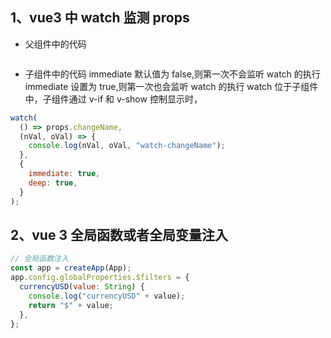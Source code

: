## 1、vue3 中 watch 监测 props

- 父组件中的代码

```javascript

```

- 子组件中的代码
  immediate 默认值为 false,则第一次不会监听 watch 的执行
  immediate 设置为 true,则第一次也会监听 watch 的执行
  watch 位于子组件中，子组件通过 v-if 和 v-show 控制显示时，

```javascript
watch(
  () => props.changeName,
  (nVal, oVal) => {
    console.log(nVal, oVal, "watch-changeName");
  },
  {
    immediate: true,
    deep: true,
  }
);
```

## 2、vue 3 全局函数或者全局变量注入

```javascript
// 全局函数注入
const app = createApp(App);
app.config.globalProperties.$filters = {
  currencyUSD(value: String) {
    console.log("currencyUSD" + value);
    return "$" + value;
  },
};
```
